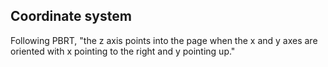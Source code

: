 ## Coordinate system

Following PBRT, "the z axis points into the page when the x
and y axes are oriented with x pointing to the right and y
pointing up."
